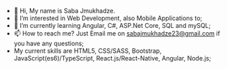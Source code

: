 - 👋 Hi, My name is Saba Jmukhadze.
- 👀 I’m interested in Web Development, also Mobile Applications to;
- 🌱 I’m currently learning Angular, C#, ASP.Net Core, SQL and mySQL;
- 📫 How to reach me? Just Email me on sabajmukhadze23@gmail.com if you have any questions;
- My current skills are HTML5, CSS/SASS, Bootstrap, JavaScript(es6)/TypeScript, React.js/React-Native, Angular, Node.js;

